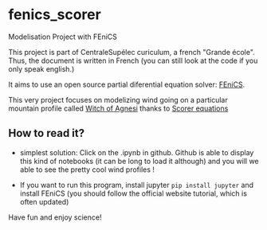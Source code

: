 # fenics_scorer
Modelisation Project with FEniCS


This project is part of CentraleSupélec curiculum, a french "Grande école". Thus, the document is written in French (you can still look at the code if you only speak english.)

It aims to use an open source partial diferential equation solver: [FEniCS](https://fenicsproject.org/olddocs/dolfin/1.3.0/python/programmers-reference/fem/solving/solve.html).

This very project focuses on modelizing wind going on a particular mountain profile called [Witch of Agnesi](https://en.wikipedia.org/wiki/Witch_of_Agnesi) thanks to [Scorer equations](https://fr.wikipedia.org/wiki/%C3%89quation_de_Scorer)



## How to read it?

- simplest solution: Click on the .ipynb in github. Github is able to display this kind of notebooks (it can be long to load it although) and you will we able to see the pretty cool wind profiles !

- If you want to run this program, install jupyter `pip install jupyter` and install FEniCS (you should follow the official website tutorial, which is often updated)



Have fun and enjoy science!
